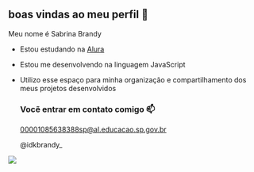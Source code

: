 ## boas vindas ao meu perfil 🖤

Meu nome é Sabrina Brandy

- Estou estudando na [Alura](https://www.alura.com.br)
- Estou me desenvolvendo na linguagem JavaScript
- Utilizo esse espaço para minha organização e compartilhamento dos meus projetos desenvolvidos

  ### Vocẽ entrar em contato comigo 📫

  00001085638388sp@al.educacao.sp.gov.br
  
  @idkbrandy_

![]( https://tenor.com/blRm8.gif)
  
